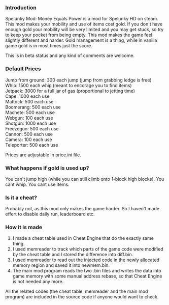 ### Introduction

Spelunky Mod: Money Equals Power is a mod for Spelunky HD on steam. This mod makes your mobility and use of items cost gold. If you don't have enough gold your mobility will be very limited and you may get stuck, so try to keep your pocket from being empty. This mod makes the game feel slightly different and harder. Gold management is a thing, while in vanilla game gold is in most times just the score.

This is in beta status and any kind of comments are welcome. 

### Default Prices

Jump from ground: 300 each jump (jump from grabbing ledge is free)  
Whip: 1500 each whip (meant to encorage you to find items)  
Jetpack: 3000 for a full jar of gas (proportional to jetting time)  
Cape: 1000 each use  
Mattock: 500 each use  
Boomerang: 500 each use  
Machete: 500 each use  
Webgun: 100 each use  
Shotgun: 1000 each use  
Freezegun: 500 each use  
Cannon: 500 each use  
Camera: 100 each use  
Teleporter: 500 each use  

Prices are adjustable in price.ini file.

### What happens if gold is used up?

You can't jump high (while you can still climb onto 1-block high blocks). You cant whip. You cant use items.

### Is it a cheat?

Probably not, as this mod only makes the game harder. So I haven't made effert to disable daily run, leaderboard etc.

### How it is made

1. I made a cheat table used in Cheat Engine that do the exactly same thing.
2. I used memreader to track which parts of the game code were modified by the cheat table and I stored the difference into diff.bin. 
3. I used memreader to read out the injected code in the newly allocated memory region and saved it into newmem.bin.
4. The main mod program reads the two .bin files and writes the data into game memory with some manual address rebase, so that Cheat Engine is not needed any more.

All the related codes (the cheat table, memreader and the main mod program) are included in the source code if anyone would want to check.
